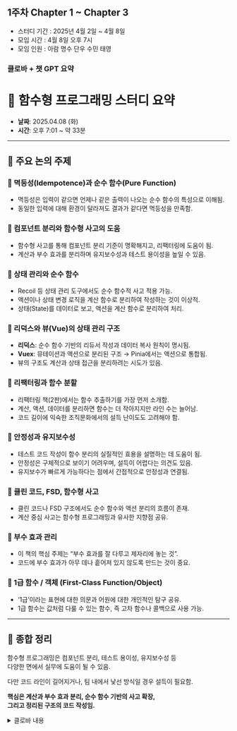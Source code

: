 ## 1주차 Chapter 1 ~ Chapter 3

- 스터디 기간 : 2025년 4월 2일 ~ 4월 8일
- 모임 시간 : 4월 8일 오후 7시
- 모임 인원 : 아람 명수 단우 수민 태영

### 클로바 + 챗 GPT 요약

# 📘 함수형 프로그래밍 스터디 요약

- **날짜**: 2025.04.08 (화)
- **시간**: 오후 7:01 ~ 약 33분

---

## 📌 주요 논의 주제

### 🔹 멱등성(Idempotence)과 순수 함수(Pure Function)

- 멱등성은 입력이 같으면 언제나 같은 출력이 나오는 순수 함수의 특성으로 이해됨.
- 동일한 입력에 대해 환경이 달라져도 결과가 같다면 멱등성을 만족함.

### 🔹 컴포넌트 분리와 함수형 사고의 도움

- 함수형 사고를 통해 컴포넌트 분리 기준이 명확해지고, 리팩터링에 도움이 됨.
- 계산과 부수 효과를 분리하며 유지보수성과 테스트 용이성을 높일 수 있음.

### 🔹 상태 관리와 순수 함수

- Recoil 등 상태 관리 도구에서도 순수 함수적 사고 적용 가능.
- 액션이나 상태 변경 로직을 계산 함수로 분리하여 작성하는 것이 이상적.
- 상태(State)를 데이터로 보고, 액션을 계산 함수로 분리하여 처리.

### 🔹 리덕스와 뷰(Vue)의 상태 관리 구조

- **리덕스**: 순수 함수 기반의 리듀서 작성과 데이터 복사 원칙이 명시됨.
- **Vuex**: 뮤테이션과 액션으로 분리된 구조 → Pinia에서는 액션으로 통합됨.
- 뷰의 구조도 계산과 상태 접근을 분리하려는 시도가 있음.

### 🔹 리팩터링과 함수 분할

- 리팩터링 책(2판)에서는 함수 추출하기를 가장 먼저 소개함.
- 계산, 액션, 데이터를 분리하면 함수는 더 작아지지만 라인 수는 늘어남.
- 코드 길이에 익숙한 조직문화에서의 설득 난이도도 고려해야 함.

### 🔹 안정성과 유지보수성

- 테스트 코드 작성이 함수 분리의 실질적인 효용을 설명하는 데 도움이 됨.
- 안정성은 구체적으로 보이기 어려우며, 설득이 어렵다는 의견도 있음.
- 유지보수가 빠르게 가능하다는 점에서 간접적으로 안정성과 연결됨.

### 🔹 클린 코드, FSD, 함수형 사고

- 클린 코드나 FSD 구조에서도 순수 함수와 액션 분리의 흐름이 존재.
- 계산 중심 사고는 함수형 프로그래밍과 유사한 지향점 공유.

### 🔹 부수 효과 관리

- 이 책의 핵심 주제는 “부수 효과를 잘 다루고 제자리에 놓는 것”.
- 코드에 부수 효과가 아무 데나 흩어져 있지 않도록 만드는 것이 중요.

### 🔹 1급 함수 / 객체 (First-Class Function/Object)

- ‘1급’이라는 표현에 대한 의문과 어원에 대한 개인적인 탐구 공유.
- 1급 함수는 값처럼 다룰 수 있는 함수, 즉 고차 함수나 콜백으로 사용 가능.

---

## 📝 종합 정리

함수형 프로그래밍은 컴포넌트 분리, 테스트 용이성, 유지보수성 등  
다양한 면에서 실무에 도움이 될 수 있음.

다만 코드 라인이 길어지거나, 팀 내에서 낯선 방식일 경우 설득이 필요함.

**핵심은 계산과 부수 효과 분리, 순수 함수 기반의 사고 확장,  
그리고 정리된 구조의 코드 작성임.**

<details>
<summary>클로바 내용</summary>
<div markdown="1">
새로운 노트
2025.04.08 화 오후 7:01 ・ 33분 35초
황태영

참석자 1 00:00
목소리 오랜만에 듣지

참석자 2 00:01
진짜 오랜만에 듣는 거일 수도 있어

참석자 1 00:04
그렇구나. 일단 저는 오늘 저녁까지 정리해서 올리겠습니다.

참석자 3 00:14
네

참석자 1 00:15
저는 올려놨는데

참석자 4 00:18
수정을 해야 될 것 같아요.

참석자 2 00:21
수영 뭐 상관없죠

참석자 4 00:25
조금 정리하면서 좀 개념도 복귀하고 해야 할 것 같습니다.

참석자 5 00:31
좋아요. 좋아요.

참석자 4 00:33
지원 누나가 올려놨던데 디스커션에

참석자 1 00:37
진짜 왜요?

참석자 2 00:39
디스커션 못 봤어요. 아직

참석자 1 00:41
역적 역등적인 함수

참석자 2 00:45
아 멱등성 맞아 등 멱등성 자체가 단우가 써준 대로 순수 함수라고 생각합니다.
저도 왜냐면 멱등성이라는 것 자체가

참석자 1 01:08
저희가 배우고 있는 지금 계산 같은 거죠.

참석자 2 01:15
그렇죠 입력 값을 입력을 했을 때 천 번을 실행하든 뭐 환경이 달라져서 실행이 되든 똑같은 결과 값이 나오는 게 몇등성도 있죠 몇등성이라고도 할 수 있는 거죠.

참석자 1 01:27
그렇구만요. 근데 이 책을 읽으면 왠지 컴포넌트 분리를 잘할 수 있을 것만 같은 느낌적인 느낌이 들었습니다.

참석자 2 01:41
응 맞아요. 맞아요.

참석자 1 01:43
뭔가 리페터링 하면서 어디까지 나눠야 되는가에 대한 고민이 어느 정도 해결되지 않을까 이걸 하면

참석자 2 01:52
저도 저도 그렇게 생각을 해요. 근데 오히려 또 반대로 생각이 드는 거는 약간 양방 양날의 검이라고도 생각을 하는 게 아는 게 많아지니까 오히려 나눠야 될 때 기준이 확실하기도 한데 이걸 이렇게까지 나눠야 되나 이런 생각도 좀 들 것 같아요.
근데 또 그렇게까지 나눠야 편할 것 같기도 하고 약간 이런 좀 복합적인 생각을 가지고 있어요.

참석자 1 02:21
저녁 먹어.

참석자 4 02:24
근데 함수형으로 이제 사고를 하는 거니까 확실히 배워서 이제 어떻게 분리를 할 건지 어떻게 계산을 나눌 건지 그런 거에 초점을 둬서 읽어가지고 좀 도움이 많이 됐던 것 같아요.

참석자 1 02:42
그렇구나

참석자 2 02:43
맞아 맞아 그러니까 우리가 일반적으로 그냥 유지 스테이트 같은 걸로 비교를 해봤을 때 전업 상태로 리코일 같은 걸 쓰면 사실상 액션 함수만 있다고 생각이 되는 부분도 좀 있었거든요.
왜냐하면 이제 스테이트 값을 변경할 때 어떻게 변경한다를 리듀서처럼 액션이나 아예 만들어 놓고 하는 게 아니다 보니까 이제 그렇게 생각이 들었는데 저런 약간 변하는 그런 값 자체도 전부 순수함 계산 함수로 빼면 좋지 않을까 이런 생각도 좀 들더라고요.

참석자 4 03:23
그쵸? 스테이트 자체는 데이터로 볼 수 있고 계산 함수로 이제 데이터를 만들어서 이제 어떤 액션을 할 때 가져다가 사용하는 그런 방식으로 좀 생각을 하면 좋을 것 같습니다.

참석자 1 03:40
근데 원래 리덕스를 사용을 할 때 상태 관리 라이브러리의 대부분은 지금 그렇게 사용하라고 되어 있지 않나요?
순수 함수로 만들어서 사용하라고 권장하지 않나요?
데이터도 복사해서 사용하고 그러니까 그거를 그 원본 데이터를 수정하지 않고 복사해서 수정해라 이런 식으로 있었던 것만 같은데요.

참석자 4 04:10
근데 그게 리덕스의 3대 원칙이라고 찾아보면은 그게 있어요.
아까 그런 게 그리고 뷰에서도 그런 방식으로 유테이션이랑 액션을 나눠가지고 좀 접근을 하는 걸로 알고 있어가지고

참석자 6 04:31
뷰 x에서까지는 그랬는데 피니아부터는 뮤테이션이 없어져가지고 맞아요.
맞아요.

참석자 4 04:37
안은 좀 풋같이 바뀐 것 같은 느낌.

참석자 6 04:40
액션으로 다 통합이 돼버려서 이제 사실 근데 뷰도 액션이랑 계산을 상태 쪽에서는 강제적으로 접근하는 거를 나눠놓고 쓰기니까 비슷한 것 같기도 해요.

참석자 4 04:53
맞아요. 맞습니다.

참석자 1 04:55
그래서 사실 저는 그 순수 함수에 대해서 굉장히 많은 사람들이 강조를 하고 또 이야기를 하잖아요.
근데 사실 그 중요성 알고 있기는 한데 그거를 실제로 많이 사용을 했냐 그렇게 코드를 짰냐라고 하면 아닌 것 같긴 하거든요.
그래서 이번에 좀 배우면은 그렇게 할 수 있지 않을까

참석자 4 05:23
태영이 말대로 우리가 클린 코드 할 때 하나씩 이렇게 나눠서 이제 할당을 해서 사용을 했던 것처럼 사용을 하면은 그런 느낌이지 않을까 싶습니다.

참석자 1 05:41
놀랍게도 그때의 기억을 싹 다 읽었어요.

참석자 2 05:44
그때도 근데 클린 코드 할 때도 FSD 자체가 계층 구조가 약간 그런 느낌이었어요.

참석자 1 05:51
그렇지 그렇죠

참석자 2 05:53
그리고 이제 맨 처음에 처음에 나누라고 했던 게 순수 함수랑 액션이랑 나눠 봐라 였던 거고 이제 액션 순수 함수는 계산으로 하는 것만 싹 다 하고 그런 거에서 조금 더 딥해진 느낌이라 되게 재밌었던 것 같아요.
이건

참석자 4 06:09
그러니까 태우도 말을 했던 것처럼 김수영 코딩을 좀 지향하는 느낌이 좀 어느 정도 느껴졌던 것 같습니다.
저도 읽으면서 근데 너무 우리가 초반 그 개념 정의 같은 것만 봐가지고 좀 더 학습을 해보면은 배우는 게 많지 않을까 알겠습니다.
맞아요

참석자 5 06:40
맞아요. 맞아

참석자 6 06:41
실제로 저는 지금 리팩터링 2판을 따로 공부하고 있는 게 있어서 그 내용이랑 이 내용이 조금 겹치는 부분이 있어가지고 조금 더 보이고 보이긴 하는데 리팩터링 기법 중에 제일 먼저 앞단에서 나오는 게 이제 함수 추출하기라는 얘기가 좀 나와요.
그쪽에서 보면은 긴 함수를 목적별로 작은 함수들로 분리한다는 개념이 딱 이번 챕터 읽은 것들 액션 계산 데이터 분리해 놓으면은 엄청 작게 작게지기도 하고 근데 문제는 한 뼘 정도의 함수에서 이거를 수행하게 되면은 그게 이제 두 뼘이 될 수도 있고 세 뼘이 될 수도 있는 코드 라인을 가지게 되는데, 이게 과연 그 한 뼘에 익숙해져 있던 조직 문화에서 두 뼘 정도의 분할이 됐을 때 적응을 할 수 있냐 라는 문제도 조금은 있는 것 같아요.

참석자 4 07:39
조금 이해가 안 가는데

참석자 2 07:42
다시 한 번만 서명 가능할까요?

참석자 6 07:45
그러니까 보통은 이런 액션이나 계산 같은 거를 하나로 묶어서 쓰는 함수 하나 근데 이 코드 라인 자체가 이제 한 뼘 정도의 길이라고 생각을 했을 때 이거를 이제 순수 함수나 계산 함수 데이터로 분리를 해가지고 이제 데이터를 나누게 되면은 이런 관심사를 분리해 놓기 시작하면은 사실 필연적으로 코드 라인 수가 길어질 수밖에 없어요.
이거는 어쩔 수 없이 그렇게 이게 나눠진다고 코드 라인 수가 줄어드는 건 아니기 때문에 맞아 평소에 한 뼘 정도에 대한 처리 로직을 가지고 있었던 함수 하나가 이렇게 분류가 돼서 두 뼘 세 뼘에 대한 라인 수를 가지게 됐을 때 이제 그 한 뼘에 익숙해져 있던 사람들한테 이게 과연 편리하다고 설득할 수 있는가에 대해서는 조금은 생각이 들긴 하더라고요.

참석자 5 08:33
이해된다.

참석자 2 08:36
근데 저는 그거를 모르는 상태였다면 아마 저도 설득하기 설득이 잘 안 될 수도 있을 것 같은데 이제 알게 되고 테스트 코드에 대해서도 우리가 배우긴 했잖아요.
그것까지 생각을 해보면 결국에는 그렇게 나눈 코드들이 테스트 코드에서도 쓰기가 편하고 그렇게 되면 프로젝트 자체의 안정성도 높아지니까 쓸 것 같아요.
저 같은 경우는 지금이라면

참석자 6 09:06
근데 그 프로젝트 안정성이라는 말도 되게 조금 애매모호한 게 그 안정성이라는 거는 이걸 이렇게 바꾼다고 즉각적으로 효과를 눈으로 보기가 쉽지가 않아서 그런 부분들이 제일 다른 사람들을 설득하기 어려운 부분인 것 같아요.
저는

참석자 4 09:22
이제 안정성은 크게 변하는 건 없지만 유지 보수성에서는 함수를 재사용해서 이제 사용할 수 있다는 점에서 좀 장점이다.
근데 안정성은 잘 모르겠고 확실히

참석자 6 09:37
근데 얘기하세요. 안정성이라는 게 작업자를 욕해버리면 되게 편한 문제거든요.
맞아 맞아 맞죠? 맞죠? 그러면 안 되는데 작업자가 잘못 짠 걸로 몰아가 버리면은 모든 문제가 해결이 돼요.
그게 그래서 이 안정성 문제는 좀 크게 고민해 볼 필요가 있어요.
진짜

참석자 2 09:58
왜냐하면 저는 약간 안정성을 얘기한 게 이제 그러니까 옆자리 사람이 코드를 그렇게 짰을 때 이게 만약에 계산 함수가 나눠져 있었고 테스트 코드만 있었으면 아니다 아니다.
근데 어차피 얘가 확인을 안 하면 끝이구나

참석자 6 10:13
근데 이게 장기적으로 봤을 때 안정성이 있고 유지 보수의 그러니까 사실 유지보수 용이하다는 게 안정성이 검증됐다는 거에 반증이기도 해요.
뭔가 문제가 생겼을 때 내가 그렇게 빨리 유지 보수를 할 수 있다는 게 그만큼 안정적인 거니까

참석자 5 10:31
쉽지 않은데요. 근데 진짜 이렇게

참석자 1 10:33
안정성을 확보한다는 게 진짜로 말이 쉽지 쉽지 않은 일인 것 같아요.
그게 계속 이제 하다 보면 저는 요즘 이거 함부로 내가 짠 코드가 남이장 코드보다 안정성이 있다 조금 더 괜찮다라고 말하기 정말 어려운 거구나를 좀 많이 느끼거든요.
맞아요.

참석자 4 11:00
근데 그거는 좀 본인 만족도 어느 정도 있는 것 같아

참석자 1 11:04
아

참석자 2 11:05
그것도 있죠 그리고 그 안정성이라는 것 자체가 너무 추상적인 게 내가 내가 코드 짜면서 생각하는 경우의 수랑 저 사람이 코드 짜면서 생각하는 경우의 수가 너무 달라 가지고

참석자 1 11:18
맞아요.

참석자 2 11:20
거기서부터도 좀 큰 틀인 것 같아 그래서 테스트 케이스를 만들어야 된다고 생각을 하기는 하는데 도입은 지금 당장 하고 있지는 않으니까

참석자 2 11:32
쉽지 않네 쉽지 않아

참석자 4 11:34
그렇습니다. 우리가 이걸 왜 배워야 하는지 조금 감이 온 것 같아서 저는 그런 말씀을 드리고 싶습니다.

참석자 1 11:43
저는 전에 했던 책보다는 확실히 와닿나 좀 공감이 가거나 이런 게 진짜로 도움이 되겠다 하는 포인트들이 좀 많았던 것 같아요.

참석자 2 11:56
저도요

참석자 6 12:01
얘기하세요.

참석자 1 12:02
저는 별 얘기 아니에요. 저는 아직 다 끝까지 못 봤거든요.
아직 아까 말씀드렸던 데까지밖에 안 해서 계속 나누기 하는 것 같아요.
그려보고 나눠보고 그래서 이런 뭔가 사고 과정이 정말 도움이 많이 되겠다라는 생각을 했습니다.

참석자 6 12:22
저는 책 읽으면은 좀 앞에 부분에

참석자 1 12:25
네

참석자 6 12:26
목차 앞에 부분은 이렇게 인사말 같은 거를 되게 심도 깊게 봐요.
왜 그래 왜 이 책이 나왔고 어떤 주제를 가지고 나왔는지에 대한 내용이 거기에 좀 제대로 작성이 돼 있는 것 같아서 유심히 거기를 보는데 그래서 앞쪽에 보니까 딱 그런 얘기가 하나 써 있어요.
부수 효과 구성에 관한 내용이랑 부수 효과를 잘 관리해서 코드에 아무 곳에나 있지 않도록 하는 게 이 책의 주제라고 근데 이 책의 주제라고 표현하는 게 이제 부수 효과를 잘 쓰자라는 의미인 건데 이게 사실 결과적으로는 코드 잘 짜놓고 제 자리에 있게 해놓으면 아무 문제없다라는 얘기랑 똑같은 거거든요.
그래서 그 코드를 어떻게 하면 제 자리에 놓을 수 있는지 좀 그런 거를 공부할 수 있는 시간이 될 수 있을 것 같고 그리고 저는 책을 보면서 이상한 데에 하나 꽂혀가지고

참석자 2 13:23
뭐에 꽃이었나요?

참석자 6 13:24
여기 보면은 그러니까 자주 들어봤을 거예요. 1급 함수나 1급 객체 막 이런 것들이 있잖아 맞죠?
맞죠? 근데 그게 이 퍼스트 클래스라는 게 비행기에서 1등석이잖아요.
그렇죠 그렇죠 근데 왜 이 퍼스트 클래스라는 말을 붙여가지고 자꾸 내가 잊을만하면은 1급 객체라는 말이 튀어나오고 1급 함수라는 말이 튀어나올까 이거에 대해서 한참을 생각을 해봤는데 그냥 결론이 뭐예요?
결론이 뭔가요? 결론은 일반 함수보다 조금 더 가졌어요.
조건들을 그래서 그냥 그 급을 하나 더 높여서 말하고 싶은데 거기다가 붙일 수 있는 게 마땅하지 않아서 포스트 클래스라는 걸 붙였다.

참석자 2 14:06
그래서

참석자 4 14:08
그래서 비싼가 봐

참석자 2 14:10
그래서 2급 함수 3급 함수보단 1급 함수가 낫다

참석자 1 14:14
나도 될 수 없는데 되게 이상하다고 생각했어. 저거 왜 왜 이름을 저렇게 지었을까 그러니까

참석자 6 14:19
이게 지금 1급 함수만 예로 들어서 그런데 이게 1급 객체도 다 있잖아요.
객체 맞아요. 그래서 그런 것들에 대해서 제가 거기에 꽂혀가지고 아까 포스트 클래스 어원 같은 거 찾아보고 그랬거든요.
근데 이제 이렇다 할 시원한 답을 못 내리고 그냥 딱 이 정도로 정리하고 끝냈습니다.
저는

참석자 2 14:40
왜냐하면 2급 함수라고 치면 안 나와요. 또

참석자 7 14:42
이거 몇 끝까지 있는데

참석자 6 14:49
아니 그렇게 급을 나누면은 어딘가에서부터는 그냥 우리가 펑션이라고 부르는 데가 있을 거 아니야 근데 그것도

참석자 2 14:58
제대로 안 나온 느낌인데

참석자 6 15:00
어느 기준인지 잘 모르겠고 그래서 제 거 리듬이 좀 보시면은 1급의 기원이라고 제가 하나 한 줄을 작성해 놓긴 했는데 나중에 한번 시간 나시면 한번 보세요.

참석자 2 15:12
좋아요. 좋아요.

참석자 6 15:14
좋습니다.

참석자 2 15:17
수민아 얘기 좀 해봐.

참석자 3 15:20
저는 사실 약간 이번 책 읽으면서 저는 요즘에 계속 코드 짤 때 다 합쳐서 다 넣어놓고 있었거든요.
액션과 개선과 모든 걸 합쳐놨었는데 자아 반성 한 번 하고 근데 이제 저도 명수 님 말에 공감했던 게 이게 저희 쪽은 약간 한 함수의 모든 걸 다 처리하게 하는 거에 익숙해져 있다 보니까 이거를 내 마음대로 다른 형식으로 다른 포맷 다른 형식으로 진행을 해도 괜찮을까라는 생각이 들기도 하고 이걸 그럼 어떻게 설득 만약에 필요하다면 어떻게 설득할 수 있을까라는 고민 고민이 좀 되는 것 같아요.

참석자 4 16:11
용수가 정리를 되게 잘해놨다. 깔끔하게

참석자 1 16:17
그래요 왜 안 가야지 근데 저 질문이 있는 게 하나의 함수에 많은 것을 다 넣었다고 하셨잖아요.
네 그러면은 뭔가 본인이 뭔가 코드 짜면서 힘들지는 않나요?
그 코드를 이해하는데 나중에 그 함수를 봤을 때 다시 이해하는데 아니면은 뭔가 여기서 수정 사항이 생겼을 때 조금 더 시간이 많이 걸린다든지 이런 일은 없었나요?
무선

참석자 3 16:51
최대한 주석으로 이제 그런 적은 많이 없는데 만약에 좀 중간에 예외적인 부분 저는 항상 주석으로 이유 같은 걸 달아놨어서 이해하는 거 어렵지 않았던 것 같아요.
다시 봤을 때 오랜만에 다시 봤을 때 이게 뭐지 하는 그런 건 많이 없었던 것 같아요.

참석자 6 17:11
아람 님이 얘기한 케이스는 사실상 시간이 남아 돌아가지고 그걸 열어가지고 뜯어보는 경우가 아니라면은 뭔가 문제가 생겼을 때 열 거란 말이에요.

참석자 1 17:22
맞아요.

참석자 6 17:23
그럼 문제가 생긴 데이터를 파악하고 들어가기 때문에 그 값을 찾아서 올라가가지고 사실 크게 문제가 되지는 않았던 것 같아요.
그러니까 어차피 개발자 도구에서 어떤 값이 문제가 되는지를 인지하고 그걸 열었을 거잖아요.
그래서 이제 그걸 가공하는 부분들을 찾기 시작하겠죠.
이제 그러다 보면은 그 값들이 여러 군데에서 가공이 되면은 문제가 되겠지만 딱 한 군데에서만 가공된다라고 하면은 패스 두기만 보면 되니까 큰 문제는 안 됐던 것 같아요.

참석자 1 17:53
그럼 그 함수를 그 곳에서만 사용하고 끝인 그런 거예요.

참석자 6 17:57
그런 저는 그런 케이스가 많아요.

참석자 3 18:00
저도 저도 저도 딱 그 로직은 딱 거기에서만 끝나는 경우가 많았어서

참석자 4 18:07
근데 그 로직이라는 게 함수형으로 보면은 액션이잖아 액션이 포함되고 계산도 포함돼.
근데 그 좀 더 생각을 해보면은 그런 계산이나 데이터를 이렇게 좀 더 쪼개놓고 관리를 하는 측면에서 좀 이야기를 하는 것 같아요.
맞아 책에서

참석자 2 18:26
책에서는 그런 그러니까 우리가 클린 코드 때 했던 것처럼 계산은 계산대로 나누고 도의 API 는 액션이니까 액션은 액션대로 나누고 이런 것들을 조금 더 신경 써서 해라 이런 느낌이라

참석자 4 18:39
그러니까 우리 같은 경우 나누면은 어떤 데이터 형식을 보여주는 값이 좀 여러 가지가 있는데 그거를 공통으로 쓸 때 이게 계산이 되는 거잖아요.
그래서 공통 ut를 가져다 쓴다 그런 느낌인 것 같아서 좀 이해가 쉬웠다 는 이해가 좀 되더라고 조금

참석자 2 18:59
저도 그런 제가 얘기할게요. 그런 계산 함수들이 테스트하기 용이하다고도 써 있잖아요.
예측 가능하기 쉽다. 그래서 그런 것들은 유닛 테스트에 들어갈 만한 것들도 많지 않나라고 생각을 합니다.

참석자 1 19:14
그러니까 저는 이제 수민 님처럼 그렇게 코드를 짰던 적이 있었는데 그러니까 결국에는 처음에는 여기에서만 쓸 함수라고 생각하고 만들어놨는데 나중에 되니까 비슷한 로직을 또 타야 되는 일이 있어가지고 결국에는 그걸 분리해서 사용하는 일들이 있어서 그리고 이렇게 적다 보면은 이걸 계산을 해서 값을 바꾸잖아요.
값을 바꾸고 그 결과 값 바꾼 거를 가지고 또 도움을 또 업데이트하는 경우가 많은데 그때 뭔가 이슈들이 좀 있었던 것 같아요.
지금 제가 정확하게 기억이 안 나는데 버그들이 좀 있었어서 제가 원하는 상태대로 변하지 않았던 기억이 있어요.
그래서 뭔가 하나에 다 넣는다는 게 조금은 위험하지 않나라는 생각이 있었거든요.
물론 근데 거기에서만 사용하고 그게 굉장히 간단한 거라면 문제가 없을 텐데 뭔가 여러 가지 계산 계산 우리가 이번에 배운 계산 같은 게 2개 이상 들어간다면 좀 이슈가 있을 수도 있다 라는 생각이 들어서 얘기를 했습니다.

참석자 6 20:36
그거 아는 이야기가 맞아요. 맞아요. 맞아 무조건 문제가 돼요.
사실 그렇게 막 작성해 놓으면은 그럼에도 불구하고 그 시간을 아끼는 거예요.
그걸 자르는 시간 자체를 생각하지 않는 거 그 그러면 개발 자체가 빨리 끝나고 넘어갈 수 있잖아요.
일단 짜고 본다 이제 그런 느낌으로 그냥 좀 시간을 넘겨버리는 거죠.
안타까운 소리고 무조건 이거는 명목에 맞게 목적에 맞게 분할돼 있는 게 100번이고 천번이고 더 좋은 건데 이제 그 잘못된 거에 너무 익숙해져 버린 거죠.

참석자 4 21:14
맞아 맞아 그래서 그 말이 이 책을 보고 좀 나누게 됐다라고 얘기를 한 것 같아

참석자 3 21:23
약간 좀 나눠야겠다. 근데 이게 저도 지금은 이제 일정이 항상 있다 보니까 이게 공통되고 이게 이걸 한 번 더 좀 더 고민해 보면 얘를 이제 공통된 어떤 걸로 한 번 더 묶을 수 있겠다 하는 게 보이긴 하는데 이게 일정에 쫓기다 보니까 우선은 놔두고 나중에 한 번에 합치자 맞아.
근데 그 생각은 저게 네 그러면서 넘어가는 경우가 지금 되게 지금 계속 나오고 있어가지고 이걸 언제 한번 전체적으로 손을 봐야 되나

참석자 1 21:58
그러니까 이게 저도 요즘 이게 고민인데 지금 눈에 보여요.
빨리 근데 당장 하기에는 뭔가 좀 귀찮기도 하고 그래요.
그러니까 미루는데 그러면은 그 미루는 게 점점 쌓이더라고요.
맞아요. 맞아요. 맞아요. 맞아요. 그래서 결국에는 그러니까 그때 저희 클린 코드 할 때 어떤 코치님이었는지 모르겠는데 리팩터링할 것을 안 만들면 된다고 했잖아.

참석자 2 22:25
그거 태오야 태오

참석자 1 22:27
봤거든요.

참석자 2 22:28
태오가 뭐라 그랬냐면 처음부터 깔끔하게 짜면 됩니다.
그럼 리팩토링 안 해도 돼요.

참석자 4 22:34
근데 그런 건 없어 사실

참석자 1 22:37
그래서 이제 기생각이 계속 나오면서 어떻게 조금 더 괜찮게 그러니까 이거를 지금 당장 넘기는 나도 싫어

참석자 3 22:46
약간 이것도

참석자 2 22:49
어쩔 수 없다고 봅니다.

참석자 3 22:50
근데 이것도 약간 혼자 하는 거면은 이제 제가 어디에 공통 컴포넌트 이거는 이 컴포넌트 가져다 쓰면 되겠다 하는 그런 게 있잖아요.
공통된 게 뭔지 내가 아니까 할 수 있는 데 여러 사람이랑 이제 다른 분이랑 함께 하다 보면 이제 그분은 이제 제가 이걸 미리 만들어놨는지 모르고 이제 새로 만드는 이런 게 합쳐지면서 이걸 이제 어떻게 또

참석자 2 23:14
근데 그럼 질문이 있는 게 안 찾아보나요? 있는지 없는지를 모르면

참석자 3 23:22
우선 보통 이제 자기가 담당하는 화면만 보다 보니까

참석자 2 23:27
전체 화면에 보이지 않아요.

참석자 4 23:30
그래서 이게 전부 다 맞춰가기에는 커뮤니티 비용도 많이 들고 어쩔 수가 없는 것 같더라고요.

참석자 3 23:37
아니면 이제 제가 뭔가 그 이제 사양이 기획이 나왔을 때 그 기획서 저도 이제 한번 쓱 보고 이거 공통된 거 있으면 이거는 이거 쓰셔도 될 것 같아요 하면서 말씀드린다거나 근데 또 약간의 디테일이 다른 경우가 많잖아요.
비슷해 보이는데 디테일이면은 또 그러면은 또 이제 말이 달라지고 그런 상황이 되더라고요.

참석자 6 24:02
어쩔 수 없는 저 같은 경우에는 퍼블리셔가 따로 존재하다 보니까 이런 재사용 가능한 거에 대해서 고려하기가 진짜 쉽지가 않아요.
고려할 수 없는 페이지에 다 있지 않아요. 거의 페이지에 다 박혀 있는 경우가 너무 많아서

참석자 2 24:17
퍼블리 서 있으면은

참석자 6 24:18
내가 그걸 재사용하겠다고 자르는 것보다 그냥 거기다가 코딩을 더 씌워버리는 게 훨씬 빨라서 그렇게 되면은 이제 재사용성은 개 나져버리는 이런 모양새가 자꾸 나오는데

참석자 4 24:30
우리가 언제나 토스처럼 코드를 짤 수는 없지 그래서 양날의 검인 것 같아.
맞아 맞아

참석자 5 24:38
맞죠

참석자 4 24:41
아무튼 이 책은 참 도움이 될 것 같다.

참석자 2 24:44
맞습니다. 인정합니다.

참석자 6 24:46
그리고 이건 어떻게 생각하세요?

참석자 6 24:51
보통 이런 식으로 매직 넘버라고 그러죠. 제일 상단에다가 상수 표기하잖아요.
문제는 순수 함수 안에서 이거 접근하는 순간부터 이제 그게 순서 함수가 아니게 되는데 이거에 대해서 생각해 보신 분이 계신가요?

참석자 2 25:07
근데 저는 저거에 대해서 순수 함수가 인풋 값이랑 아웃풋 값만을 가지긴 하잖아요.
근데 저거는 이거 자체가 데이터로서 절대 변하지 않는 값인 거잖아요.
이제

참석자 1 25:22
네

참석자 2 25:23
그러면 약간의 예외를 적용한다면 인풋 값은 인풋 값이 그러니까 원하는 인풋 값 넣었을 때 아웃풋 값은 똑같으니까 순수 함수의 약간 변형 정도로 생각해도 되지 않나라고 생각을 좀 했었어요.
저런 거는

참석자 4 25:40
나 같은 경우는 솔직히 이렇게 고정이 된다라고 하면은 정말 특별한 경우에 어떤 값을 유턴하는 경우라서 차라리 함수 안에서 이렇게 선언을 하면은 1급 함수가 되지 않을까?

참석자 6 25:58
저도 함수 안에서 선언보다는 그냥 아예 저 값 자체를 거기다 박아놓고 쓰는 것도 나쁘지 않겠다는 생각이 들어서

참석자 2 26:04
왜냐하면 저 값 자체가 함수 하나에 쓰이는 경우에는 저는 단어 말이 맞다고 생각하고 낫다고 생각을 하고 근데 여러 가지에 사용이 될 수도 있으니까 매직 넘버라는 거 자체가 그럴 때는 바깥에서 써도 결국에는 들어오는 인풋이랑 아웃풋 값은 같은 거잖아요.
함수 입장에서는 왜냐하면 저 값이 이제 바뀌지 않을 거니까 그러면 그거 자체로도 순수 함수가 맞지 않을까라는 생각을 좀 합니다.

참석자 4 26:31
근데 좋은 의견을 얘기한 것 같아 나도 생각해 본 적이 없는데 고생하셨습니다.

참석자 1 26:42
사회 생활하는 긴가 같은 수고하셨습니다. 다우 진짜 사무실이요 회의실도 아니고 방 사무실이야

참석자 4 26:58
네.

참석자 2 26:59
나는 회의실

참석자 1 27:02
그러니까 회의실 같은 데 간 줄 알았네. 그래 태영이는 회의실이네 소리가 울린다.

참석자 2 27:08
저는 회의실입니다.

참석자 1 27:11
그렇죠 그렇죠 명수 님은 혼자 회의실에 있으면 뭔가 심각하게 뭐 하는 줄 알 거예요?
형사님 혼자서 고뇌하시는 장

참석자 4 27:21
이게 GPT에 물어보니까 현수는 1급 갑이래 1급

참석자 1 27:30
하나만 하자.

참석자 2 27:32
그러니까 매직 넘버는 1급 값이래

참석자 4 27:35
그런 식으로 얘기를 해주는 것 같은데

참석자 5 27:37
이 자식 봐라. 1급값

참석자 6 27:40
진짜 왜 프로그래밍 언어들은 왜 이렇게 이상할까?
금 나누기를 좋아하지? 이 퍼스트 클래스는 마음에 들지 않아

참석자 5 27:53
쉽지 않네. 쉽지 않아

참석자 1 27:59
아이고 그러면은 면은 맞아 맞아 그러면 1급 1급인 게 또 있을까나요?
또 있을지도 몰라요.

참석자 2 28:10
1급 변수 이럴 수도 있잖아.

참석자 6 28:12
아까 태영이가 얘기한 2급들부터가 우리가 평소에 얘기하는 함수나 객체 이게 맞는 것 같아 2급부터는 표현할 필요가 없는 거지.
그냥 우리가 얘기하는 함수나 객체랑 그게 다 2급으로 들어가 있는 거니까

참석자 2 28:31
이미 너무 일반적이기 때문에 2급이라는 개념이 필요 없다는 거네.

참석자 6 28:35
그래서 1급이라고 표현하는 것도 그거랑 조금 다른 게 있어가지고 그렇게 붙은 거라서

참석자 1 28:41
특별하다고.

참석자 6 28:45
근데 그런 걸 다 이해해도 그 용어 자체는 마음에 들지 않는다.

참석자 2 28:49
그럴 만하지

참석자 3 28:51
더 쉽지

참석자 2 28:53
좀 이상하긴 해.

참석자 4 28:55
그래도 명수가 질문이 되게 날카롭고 의견이 확실히 탄탄하다.

참석자 2 29:05
좋아요. 좋아요. 역시 두 번 읽은 사람은 달라. 그렇지만

참석자 1 29:10
열일히 해 주시기 바랍니다.

참석자 2 29:15
예 아니 근데 일단 좋다. 든든하다. 든든하네.

참석자 1 29:21
국밥인가요? 죄송합니다. 제가 아직 밥을

참석자 2 29:26
방금 약간 동진이 냄새 났어. 근데 동진이도 이런 건 안 할 텐데.

참석자 4 29:36
근데 멱등적이라는 표현을 많이 쓰나 난 처음 듣네.

참석자 1 29:43
이게 약간 뭐라 그래 몇 등 한번 이거 교과서 같은 데 나오는 그런 말 아니야

참석자 2 29:52
그러니까 얘가 몇 번을 하든 같은 결과가 나와야 된다 이런 거 이게 근데 순수 함수랑 같은 의미야.
내가 생각할 때는

참석자 1 30:02
그러니까 이걸 학문적으로 얘기하면 이렇다. 멱등성이 있다 뭐 이런 식으로 얘기하는 거 아니에요?

참석자 2 30:08
맞아. 맞아. 그러니까 순수 함수는 말 그대로 인풋과 아웃풋 값인데 그러니까 멱등성이라는 거는 뭐 액션에 대해서도 사실 멱등성이 있다고 할 수도 있는 거지.
그러니까 이 액션은 부수 효과가 있어도 같은 값을 줘야 된다 했을 때 얘가 뭐 몇 등성이 있다라고 할 수 있는 거지

참석자 1 30:30
누가 이렇게 기침을 하는지

참석자 2 30:37
그런 느낌으로 질문한 것 같은데 왜냐하면 특히 HTTP의 관점에서 이런 것들도 많이 나오더라고.

참석자 4 30:51
그렇군요.

참석자 2 30:53
왜

참석자 1 30:53
그렇구만요

참석자 4 30:56
나는 아예 몰랐어 가지고 이번에 좀 알게 됐네.

참석자 2 31:00
이런 게 있습니다.

참석자 1 31:02
역등성이 뭔가요?

참석자 2 31:04
토스 다니는 사람이 멱등성 얘기를 많이 하긴 하더라.

참석자 4 31:07
그래

참석자 1 31:08
그래 역등선 공부하면은 인턴이라도 끼워주나

참석자 2 31:15
레포지토리로 지원하세요.

참석자 1 31:18
그거 봤어? 됐어요?

참석자 2 31:22
네 저도 못해서요. 그럼 오늘은 아무튼 마무리할까요?
그렇습니다.

참석자 1 31:30
다음 주는 어디까지입니까?

참석자 6 31:33
다음 주는 좀 재미있을 것 같아요. 실제로 적용할 수 있는 것들도 많고

참석자 2 31:39
잠깐만요. 그럼 그 다음 주는 그러면 책이 없어서 어디까지 하면 좋을까요?
명수야 이거

참석자 6 31:51
이게 오장을 끼면은 분량이 되게 많아지고 또 오장을 안 끼면은 조금 애매하게 작아지는데

참석자 2 31:59
진짜네. 그러면 근데 우리가 3을 끝까지 했잖아

참석자 4 32:06
그러면 3 했지 그렇네.

참석자 6 32:11
이게 선택하셔야 돼요. 5장을 끼면은 양이 2배가 넘게 늘어

참석자 2 32:16
거의 3배 늘었습니다.

참석자 6 32:19
이게

참석자 2 32:25
그럼 차라리 정리는 4장까지 하는 게 맞는데 읽는 거는 5장을 그냥 읽자.
알아서

참석자 6 32:36
그것도 좋고 혹시 어차피 4장 챕터 자체가 액션에서 계산 빼내기인데 책에 없는 예제 같은 거 하나 만들어 보는 건 어때요?
좋아요 좋아요. 좋아요. 좋아요. 어차피 그냥 들어온 함수 같은 거 본인 회사 코드도 좋고 아무거나 다 좋고 여기서 원본 코드는 이랬는데 이 개념을 도입해서 이렇게 나눠봤을 때는 이렇게 되는구나 하고 보는 것도 좋을 것 같아서

참석자 2 33:04
좋아요. 좋아요. 좋습니다. 그러면은 그 챕터 4 읽고 예시 만들어 와도 괜찮고 본인 회사 코드 가져와도 되는 걸로

참석자 6 33:15
네 좋아요. 이제 개선 전 개선 후 코드가 있어야 얘기하기 좋을 것 같아요.

참석자 1 33:20
맞아요. 맞아요. 좋습니다. 알겠습니다. 감사합니다.
다들 얼른 빨리 집에 가세요.

참석자 6 33:29
네 그냥

참석자 1 33:31
마음 고생하셨습니다.

참석자 6 33:34
다음 주에 봬요.

clovanote.naver.com

</div>
</details>
